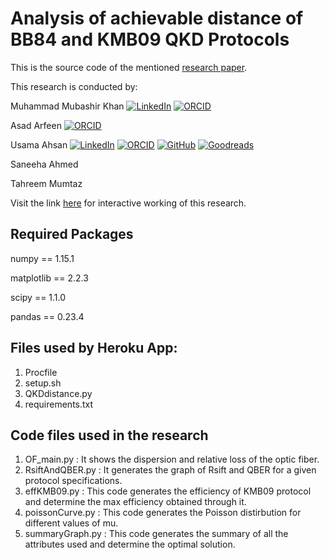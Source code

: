 # Analysis of achievable distance of BB84 and KMB09 QKD Protocols
This is the source code of the mentioned [research paper](https://doi.org/10.1142/S0219749920500331).

This research is conducted by:

Muhammad Mubashir Khan
[![LinkedIn](https://raw.githubusercontent.com/paulrobertlloyd/socialmediaicons/main/linkedin-16x16.png)](https://www.linkedin.com/in/muhammad-mubashir-khan-251a802b/)
[![ORCID](https://ndownloader.figshare.com/files/8439032/preview/8439032/preview.jpg)](https://orcid.org/0000-0002-0011-9525)         
         
Asad Arfeen
[![ORCID](https://ndownloader.figshare.com/files/8439032/preview/8439032/preview.jpg)](https://orcid.org/0000-0002-2419-6621)
         
Usama Ahsan
[![LinkedIn](https://raw.githubusercontent.com/paulrobertlloyd/socialmediaicons/main/linkedin-16x16.png)](https://www.linkedin.com/in/usamaahsan93/)
[![ORCID](https://ndownloader.figshare.com/files/8439032/preview/8439032/preview.jpg)](https://orcid.org/0000-0002-4245-9851)
[![GitHub](https://raw.githubusercontent.com/paulrobertlloyd/socialmediaicons/main/github-16x16.png)](https://github.com/usamaahsan93)
[![Goodreads](https://raw.githubusercontent.com/paulrobertlloyd/socialmediaicons/main/goodreads-16x16.png)](https://www.goodreads.com/usamaahsan93)

Saneeha Ahmed

Tahreem Mumtaz

Visit the link [here](https://qkddistance.herokuapp.com/) for interactive working of this research.

## Required Packages
numpy == 1.15.1

matplotlib == 2.2.3

scipy == 1.1.0

pandas == 0.23.4

## Files used by Heroku App:
1. Procfile
2. setup.sh
3. QKDdistance.py
4. requirements.txt

## Code files used in the research
1. OF_main.py : It shows the dispersion and relative loss of the optic fiber.
2. RsiftAndQBER.py : It generates the graph of Rsift and QBER for a given protocol specifications.
3. effKMB09.py : This code generates the efficiency of KMB09 protocol and determine the max efficiency obtained through it.
4. poissonCurve.py : This code generates the Poisson distirbution for different values of mu.
5. summaryGraph.py : This code generates the summary of all the attributes used and determine the optimal solution.


